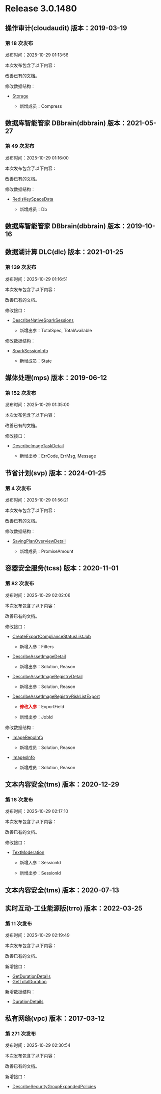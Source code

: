 # Release 3.0.1480

## 操作审计(cloudaudit) 版本：2019-03-19

### 第 18 次发布

发布时间：2025-10-29 01:13:56

本次发布包含了以下内容：

改善已有的文档。

修改数据结构：

* [Storage](https://cloud.tencent.com/document/api/629/35353#Storage)

	* 新增成员：Compress




## 数据库智能管家 DBbrain(dbbrain) 版本：2021-05-27

### 第 49 次发布

发布时间：2025-10-29 01:16:00

本次发布包含了以下内容：

改善已有的文档。

修改数据结构：

* [RedisKeySpaceData](https://cloud.tencent.com/document/api/1130/57812#RedisKeySpaceData)

	* 新增成员：Db




## 数据库智能管家 DBbrain(dbbrain) 版本：2019-10-16



## 数据湖计算 DLC(dlc) 版本：2021-01-25

### 第 139 次发布

发布时间：2025-10-29 01:16:51

本次发布包含了以下内容：

改善已有的文档。

修改接口：

* [DescribeNativeSparkSessions](https://cloud.tencent.com/document/api/1342/122148)

	* 新增出参：TotalSpec, TotalAvailable


修改数据结构：

* [SparkSessionInfo](https://cloud.tencent.com/document/api/1342/53778#SparkSessionInfo)

	* 新增成员：State




## 媒体处理(mps) 版本：2019-06-12

### 第 152 次发布

发布时间：2025-10-29 01:35:00

本次发布包含了以下内容：

改善已有的文档。

修改接口：

* [DescribeImageTaskDetail](https://cloud.tencent.com/document/api/862/118509)

	* 新增出参：ErrCode, ErrMsg, Message




## 节省计划(svp) 版本：2024-01-25

### 第 4 次发布

发布时间：2025-10-29 01:56:21

本次发布包含了以下内容：

改善已有的文档。

修改数据结构：

* [SavingPlanOverviewDetail](https://cloud.tencent.com/document/api/1761/106543#SavingPlanOverviewDetail)

	* 新增成员：PromiseAmount




## 容器安全服务(tcss) 版本：2020-11-01

### 第 82 次发布

发布时间：2025-10-29 02:02:06

本次发布包含了以下内容：

改善已有的文档。

修改接口：

* [CreateExportComplianceStatusListJob](https://cloud.tencent.com/document/api/1285/65611)

	* 新增入参：Filters

* [DescribeAssetImageDetail](https://cloud.tencent.com/document/api/1285/65506)

	* 新增出参：Solution, Reason

* [DescribeAssetImageRegistryDetail](https://cloud.tencent.com/document/api/1285/65501)

	* 新增出参：Solution, Reason

* [DescribeAssetImageRegistryRiskListExport](https://cloud.tencent.com/document/api/1285/65496)

	* <font color="#dd0000">**修改入参**：</font>ExportField

	* 新增出参：JobId


修改数据结构：

* [ImageRepoInfo](https://cloud.tencent.com/document/api/1285/65614#ImageRepoInfo)

	* 新增成员：Solution, Reason

* [ImagesInfo](https://cloud.tencent.com/document/api/1285/65614#ImagesInfo)

	* 新增成员：Solution, Reason




## 文本内容安全(tms) 版本：2020-12-29

### 第 16 次发布

发布时间：2025-10-29 02:17:10

本次发布包含了以下内容：

改善已有的文档。

修改接口：

* [TextModeration](https://cloud.tencent.com/document/api/1124/51860)

	* 新增入参：SessionId

	* 新增出参：SessionId




## 文本内容安全(tms) 版本：2020-07-13



## 实时互动-工业能源版(trro) 版本：2022-03-25

### 第 11 次发布

发布时间：2025-10-29 02:19:49

本次发布包含了以下内容：

改善已有的文档。

新增接口：

* [GetDurationDetails](https://cloud.tencent.com/document/api/1584/124556)
* [GetTotalDuration](https://cloud.tencent.com/document/api/1584/124555)

新增数据结构：

* [DurationDetails](https://cloud.tencent.com/document/api/1584/89828#DurationDetails)



## 私有网络(vpc) 版本：2017-03-12

### 第 271 次发布

发布时间：2025-10-29 02:30:54

本次发布包含了以下内容：

改善已有的文档。

新增接口：

* [DescribeSecurityGroupExpandedPolicies](https://cloud.tencent.com/document/api/215/124557)



